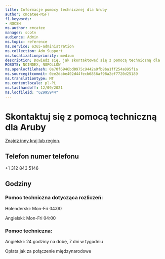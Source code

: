 ```yaml
---
title: Informacje pomocy technicznej dla Aruby
author: cmcatee-MSFT
f1.keywords:
- NOCSH
ms.author: cmcatee
manager: scotv
audience: Admin
ms.topic: reference
ms.service: o365-administration
ms.collection: Adm_Support
ms.localizationpriority: medium
description: Dowiedz się, jak skontaktować się z pomocą techniczną dla swojego kraju lub regionu.
ROBOTS: NOINDEX, NOFOLLOW
ms.openlocfilehash: 0e70f6946bd0975c9442a0fb8ba1ff254a095f1a
ms.sourcegitcommit: 0ee2dabe402d44fecb6856af98a2ef7720d25189
ms.translationtype: MT
ms.contentlocale: pl-PL
ms.lasthandoff: 12/09/2021
ms.locfileid: "62995944"
---
```

# <a name="contact-support-for-aruba"></a>Skontaktuj się z pomocą techniczną dla Aruby

[Znajdź inny kraj lub region](../get-help-support.md).

## <a name="phone-number"></a>Telefon numer telefonu
+1 312 843 5146

## <a name="hours"></a>Godziny
### <a name="billing-support"></a>Pomoc techniczna dotycząca rozliczeń:

Holenderski: Mon-Fri 04:00

Angielski: Mon-Fri 04:00

### <a name="technical-support"></a>Pomoc techniczna:

Angielski: 24 godziny na dobę, 7 dni w tygodniu

Opłata jak za połączenie międzynarodowe
